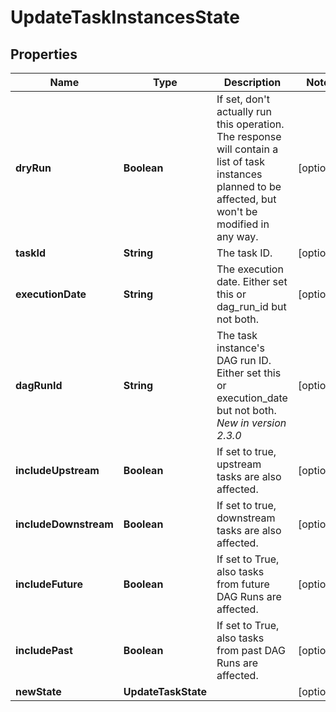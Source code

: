 

# UpdateTaskInstancesState


## Properties

| Name | Type | Description | Notes |
|------------ | ------------- | ------------- | -------------|
|**dryRun** | **Boolean** | If set, don&#39;t actually run this operation. The response will contain a list of task instances planned to be affected, but won&#39;t be modified in any way.  |  [optional] |
|**taskId** | **String** | The task ID. |  [optional] |
|**executionDate** | **String** | The execution date. Either set this or dag_run_id but not both. |  [optional] |
|**dagRunId** | **String** | The task instance&#39;s DAG run ID. Either set this or execution_date but not both.  *New in version 2.3.0*  |  [optional] |
|**includeUpstream** | **Boolean** | If set to true, upstream tasks are also affected. |  [optional] |
|**includeDownstream** | **Boolean** | If set to true, downstream tasks are also affected. |  [optional] |
|**includeFuture** | **Boolean** | If set to True, also tasks from future DAG Runs are affected. |  [optional] |
|**includePast** | **Boolean** | If set to True, also tasks from past DAG Runs are affected. |  [optional] |
|**newState** | **UpdateTaskState** |  |  [optional] |



